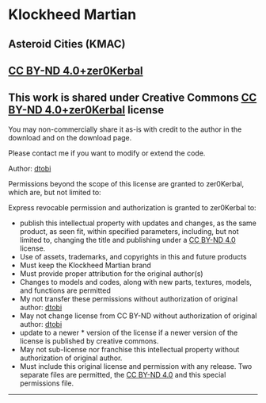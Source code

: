 # Klockheed Martian

## Asteroid Cities (KMAC)

## [CC BY-ND 4.0+zer0Kerbal](https://www.creativecommons.org/licenses/by-nd/4.0/)

## This work is shared under Creative Commons [CC BY-ND 4.0+zer0Kerbal](https://www.creativecommons.org/licenses/by-nc-nd/3.0/) license

You may non-commercially share it as-is with credit to the author in the download and on the download page.

Please contact me if you want to modify or extend the code.

Author: [dtobi](https://forum.kerbalspaceprogram.com/index.php?/profile/90882-*/)

Permissions beyond the scope of this license are granted to zer0Kerbal, which are, but not limited to:

Express revocable permission and authorization is granted to zer0Kerbal to:

* publish this intellectual property with updates and changes, as the same product, as seen fit, within specified parameters, including, but not limited to, changing the title and publishing under a [CC BY-ND 4.0](https://www.creativecommons.org/licenses/by-nd/4.0/) license.
* Use of assets, trademarks, and copyrights in this and future products
* Must keep the Klockheed Martian brand
* Must provide proper attribution for the original author(s)
* Changes to models and codes, along with new parts, textures, models, and functions are permitted
* My not transfer these permissions without authorization of original author: [dtobi](https://forum.kerbalspaceprogram.com/index.php?/profile/90882-dtobi/)
* May not change license from CC BY-ND without authorization of original author: [dtobi](https://forum.kerbalspaceprogram.com/index.php?/profile/90882-dtobi/)
* update to a newer * version of the license if a newer version of the license is published by creative commons.
* May not sub-license nor franchise this intellectual property without authorization of original author.
* Must include this original license and permission with any release. Two separate files are permitted, the [CC BY-ND 4.0](https://www.creativecommons.org/licenses/by-nd/4.0/) and this special permissions file.

---
